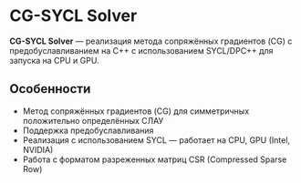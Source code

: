 # CG-SYCL Solver 

**CG-SYCL Solver** — реализация метода сопряжённых градиентов (CG) с предобуславливанием на C++ с использованием SYCL/DPC++ для запуска на CPU и GPU.

##  Особенности

-  Метод сопряжённых градиентов (CG) для симметричных положительно определённых СЛАУ
-  Поддержка предобуславливания
-  Реализация с использованием SYCL — работает на CPU, GPU (Intel, NVIDIA)
-  Работа с форматом разреженных матриц CSR (Compressed Sparse Row)